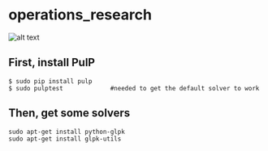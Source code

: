 # operations_research

![alt text](https://github.com/tlentali/operations_research/misc/casey_studio.jpg "Neistat studio NYC")

## First, install PulP

```
$ sudo pip install pulp
$ sudo pulptest             #needed to get the default solver to work
```
## Then, get some solvers

```
sudo apt-get install python-glpk
sudo apt-get install glpk-utils
```
